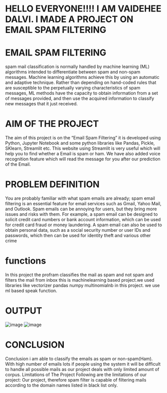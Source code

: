 # HELLO EVERYONE!!!! I AM VAIDEHEE DALVI. I MADE A PROJECT ON EMAIL SPAM FILTERING

# EMAIL SPAM FILTERING
 spam mail classification is normally handled by machine learning (ML) algorithms intended to differentiate between spam and non-spam messages. Machine learning algorithms achieve this by using an automatic and adaptive technique. Rather than depending on hand-coded rules that are susceptible to the perpetually varying characteristics of spam messages, ML methods have the capacity to obtain information from a set of messages provided, and then use the acquired information to classify new messages that it just received.

# AIM OF THE PROJECT
The aim of this project is on the “Email Spam Filtering” it is developed using Python, Jupyter Notebook and some python libraries like Pandas, Pickle, SKlearn, Streamlit etc. This website using Streamlit is very useful which will help you to find whether a Email is spam or ham. We have also added voice recognition feature which will read the message for you after our prediction of the Email.


# PROBLEM DEFINITION
You are probably familiar with what spam emails are already; spam email filtering is an essential feature for email services such as Gmail, Yahoo Mail, and Outlook. Spam emails can be annoying for users, but they bring more issues and risks with them. For example, a spam email can be designed to solicit credit card numbers or bank account information, which can be used for credit card fraud or money laundering. A spam email can also be used to obtain personal data, such as a social security number or user IDs and passwords, which then can be used for identity theft and various other crime


# functions
 In this project the profram classifies the mail as spam and not spam  and filters the mail from inbox this is machinelearning based project.we used libraries like vectorizer pandas numpy multinomialnb in this project. we use ml based speak function.
 
 # OUTPUT
 ![image](https://user-images.githubusercontent.com/78019245/132207151-03eaa6ad-7e17-442a-ae34-2abd2a97bc4e.png)
![image](https://user-images.githubusercontent.com/78019245/132207257-005770a4-dbdd-49d8-b466-ee23f6da100a.png)



# CONCLUSION
Conclusion i am able to classify the emails as spam or non-spam(Ham). With high number of emails lots if people using the system it will be difficult to handle all possible mails as our project deals with only limited amount of corpus. Limitations of The Project Following are the limitations of our project: Our project, therefore spam filter is capable of filtering mails according to the domain names listed in black list only.
 
